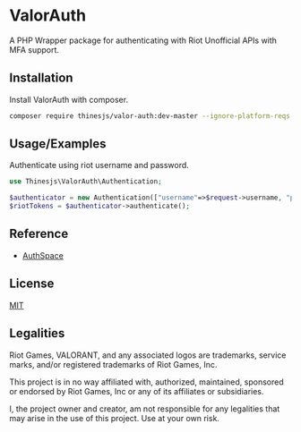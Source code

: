 
# ValorAuth

A PHP Wrapper package for authenticating with Riot Unofficial APIs with MFA support.


## Installation

Install ValorAuth with composer.

```bash
composer require thinesjs/valor-auth:dev-master --ignore-platform-reqs
```
    
## Usage/Examples
Authenticate using riot username and password.
```php
use Thinesjs\ValorAuth\Authentication;

$authenticator = new Authentication(["username"=>$request->username, "password"=>$request->password, "shard"=>"ap", "remember"=>true]);
$riotTokens = $authenticator->authenticate();
```


## Reference

 - [AuthSpace](https://github.com/weedeej/AuthSpace)



## License

[MIT](https://choosealicense.com/licenses/mit/)


## Legalities

Riot Games, VALORANT, and any associated logos are trademarks, service marks, and/or registered trademarks of Riot Games, Inc.

This project is in no way affiliated with, authorized, maintained, sponsored or endorsed by Riot Games, Inc or any of its affiliates or subsidiaries.

I, the project owner and creator, am not responsible for any legalities that may arise in the use of this project. Use at your own risk.

